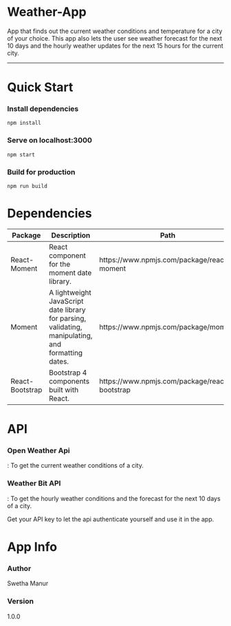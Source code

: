 # Weather-App
App that finds out the current weather conditions and temperature for a city of your choice. This app also lets the user see weather forecast for the next 10 days and the hourly weather updates for the next 15 hours for the current city.
<hr>

# Quick Start
  <h3><b>Install dependencies</b></h3>
  <code>npm install</code>

  <h3><b>Serve on localhost:3000</b></h3>
  <code>npm start</code>

  <h3><b>Build for production</b></h3>
  <code>npm run build</code>

# Dependencies 
<table>
  <thead>
    <tr>
      <th>Package</th>
      <th>Description</th>
      <th>Path</th>
    </tr> 
  </thead>
  <tbody>
    <tr>
      <td>React-Moment</td>
      <td>React component for the moment date library.</td>
      <td>https://www.npmjs.com/package/react-moment</td>
    </tr> 
    <tr>
      <td>Moment</td>
      <td>A lightweight JavaScript date library for parsing, validating, manipulating, and formatting dates.</td>
      <td>https://www.npmjs.com/package/moment</td>
    </tr> 
    <tr>
      <td>React-Bootstrap</td>
      <td>Bootstrap 4 components built with React.</td>
      <td>https://www.npmjs.com/package/react-bootstrap</td>
    </tr> 
  </tbody> 
<table>  
  
# API
<h3> Open Weather Api</h3>: To get the current weather conditions of a city.
<h3> Weather Bit API</h3>: To get the hourly weather conditions and the forecast for the next 10 days of a city.

Get your API key to let the api authenticate yourself and use it in the app.

# App Info
 <h3><b>Author</b></h3>
 Swetha Manur

 <h3><b>Version</b></h3>
  1.0.0
